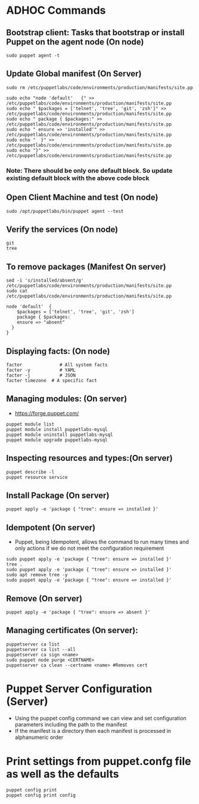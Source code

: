 # ADHOC Commands

## Bootstrap client: Tasks that bootstrap or install Puppet on the agent node  (On node)
```
sudo puppet agent -t
```

## Update Global manifest (On Server)
```
sudo rm /etc/puppetlabs/code/environments/production/manifests/site.pp
```

```
sudo echo "node 'default'	{" >> /etc/puppetlabs/code/environments/production/manifests/site.pp
sudo echo " $packages = ['telnet', 'tree', 'git', 'zsh']" >> /etc/puppetlabs/code/environments/production/manifests/site.pp
sudo echo " package { $packages:" >> /etc/puppetlabs/code/environments/production/manifests/site.pp
sudo echo "	ensure => 'installed'" >> /etc/puppetlabs/code/environments/production/manifests/site.pp
sudo echo "  }" >> /etc/puppetlabs/code/environments/production/manifests/site.pp
sudo echo "}" >> /etc/puppetlabs/code/environments/production/manifests/site.pp
```

### Note: There should be only one default block. So update existing default block with the above code block

## Open Client Machine and test (On node)
```
sudo /opt/puppetlabs/bin/puppet agent --test
```

## Verify the services (On node)
```
git
tree
```

## To remove packages (Manifest On server)
```
sed -i 's/installed/absent/g' /etc/puppetlabs/code/environments/production/manifests/site.pp
sudo cat /etc/puppetlabs/code/environments/production/manifests/site.pp
```

```
node 'default'	{
	$packages = ['telnet', 'tree', 'git', 'zsh']
	package { $packages:
	ensure => "absent"
  }
}
```


## Displaying facts: (On node)
```
facter              # All system facts
facter -y           # YAML
facter -j           # JSON
facter timezone  # A specific fact
```

## Managing modules: (On server)
 - https://forge.puppet.com/
```
puppet module list
puppet module install puppetlabs-mysql
puppet module uninstall puppetlabs-mysql
puppet module upgrade puppetlabs-mysql
```

## Inspecting resources and types:(On server)
```
puppet describe -l
puppet resource service
```

## Install Package (On server)
```
puppet apply -e 'package { "tree": ensure => installed }'
```

## Idempotent (On server)
 - Puppet, being Idempotent, allows the command to run many times and only actions if we do not meet the configuration requirement
```
sudo puppet apply -e 'package { "tree": ensure => installed }'
tree .
sudo puppet apply -e 'package { "tree": ensure => installed }'
sudo apt remove tree -y
sudo puppet apply -e 'package { "tree": ensure => installed }'
```

## Remove (On server)
```
puppet apply -e 'package { "tree": ensure => absent }'
```


## Managing certificates (On server):
```
puppetserver ca list
puppetserver ca list --all
puppetserver ca sign <name>
sudo puppet node purge <CERTNAME>
puppetserver ca clean --certname <name> #Removes cert
```

# Puppet Server Configuration (Server)
 - Using the puppet config command we can view and set configuration parameters including the path to the manifest
 - If the manifest is a directory then each manifest is processed in alphanumeric order

# Print settings from puppet.confg file as well as the defaults
```
puppet config print
puppet config print config
```
